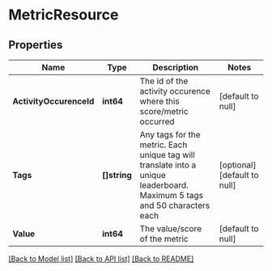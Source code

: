 # MetricResource

## Properties
Name | Type | Description | Notes
------------ | ------------- | ------------- | -------------
**ActivityOccurenceId** | **int64** | The id of the activity occurence where this score/metric occurred | [default to null]
**Tags** | **[]string** | Any tags for the metric. Each unique tag will translate into a unique leaderboard. Maximum 5 tags and 50 characters each | [optional] [default to null]
**Value** | **int64** | The value/score of the metric | [default to null]

[[Back to Model list]](../README.md#documentation-for-models) [[Back to API list]](../README.md#documentation-for-api-endpoints) [[Back to README]](../README.md)


